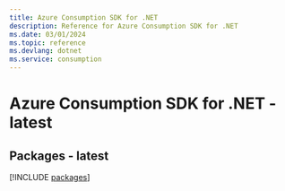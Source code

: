 ```yaml
---
title: Azure Consumption SDK for .NET
description: Reference for Azure Consumption SDK for .NET
ms.date: 03/01/2024
ms.topic: reference
ms.devlang: dotnet
ms.service: consumption
---
```

# Azure Consumption SDK for .NET - latest
## Packages - latest
[!INCLUDE [packages](consumption-index.md)]